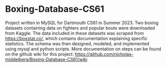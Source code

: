 # Boxing-Database-CS61

Project written in MySQL for Dartmouth CS61 in Summer 2023. Two boxing datasets containing data on fighters and popular bouts were downloaded from Kaggle. The data included in these datasets was scraped from https://boxstat.co/, which contains documentation explaining specific statistics. The schema was then designed, modeled, and implemented using mysql and python scripts. More documentation on steps can be found on the github wiki for this project: https://github.com/nicholas-middelberg/Boxing-Database-CS61/wiki
